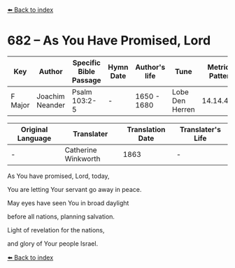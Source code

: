 [⬅️ Back to index](../README.md)

# 682 – As You Have Promised, Lord

Key | Author   | Specific Bible Passage     |Hymn Date |Author's life |Tune |Metrical Pattern   |Composer/Source                                                                                        
-- | --------- | ---------------------------|----------|--------------|-----|-------------------|-------------   
F Major  | Joachim Neander      | Psalm 103:2-5 | -  | 1650 - 1680 | Lobe Den Herren | 14.14.4.7.8 | Chorale Book for England, 1863 

Original Language | Translater | Translation Date   | Translater's Life     
----------------- | --------- | --------------------|-------------   
\-  | Catherine Winkworth      | 1863 | -  | 1827 - 1878 

As You have promised, Lord, today,

You are letting Your servant go away in peace.

May eyes have seen You in broad daylight

before all nations, planning salvation.

Light of revelation for the nations,

and glory of Your people Israel.

[⬅️ Back to index](../README.md)
